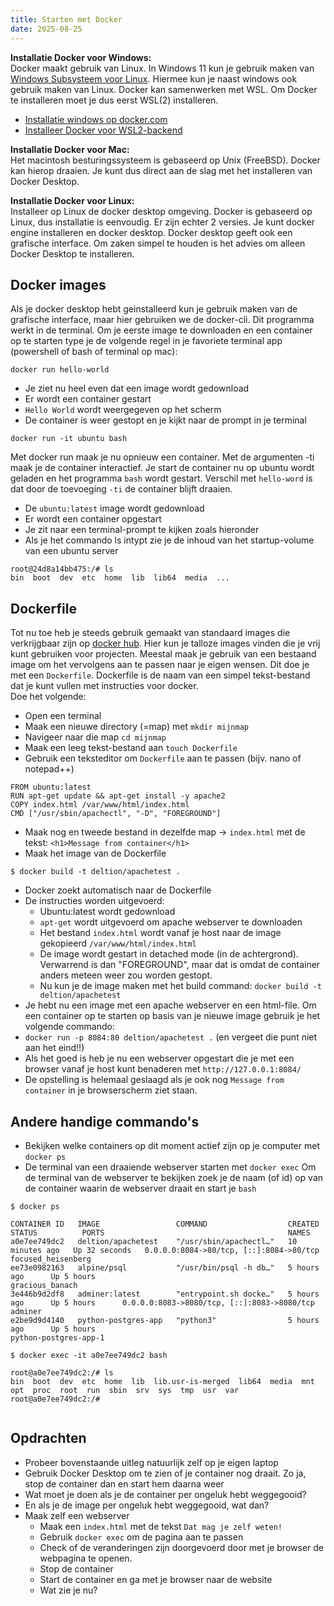 ```yaml
---
title: Starten met Docker
date: 2025-08-25
---
```



**Installatie Docker voor Windows:**  
Docker maakt gebruik van Linux. In Windows 11 kun je gebruik maken van [Windows Subsysteem voor Linux](https://learn.microsoft.com/nl-nl/windows/wsl/about). Hiermee kun je naast windows ook gebruik maken van Linux. Docker kan samenwerken met WSL. Om Docker te installeren moet je dus eerst WSL(2) installeren.

* [Installatie windows op docker.com](https://docs.docker.com/desktop/setup/install/windows-install/)
* [Installeer Docker voor WSL2-backend](https://learn.microsoft.com/en-us/windows/wsl/install)

**Installatie Docker voor Mac:**  
Het macintosh besturingssysteem is gebaseerd op Unix (FreeBSD). Docker kan hierop draaien. Je kunt dus direct aan de slag met het installeren van Docker Desktop.

**Installatie Docker voor Linux:**  
Installeer op Linux de docker desktop omgeving. Docker is gebaseerd op Linux, dus installatie is eenvoudig. Er zijn echter 2 versies. Je kunt docker engine installeren en docker desktop. Docker desktop geeft ook een grafische interface. Om zaken simpel te houden is het advies om alleen Docker Desktop te installeren.

## Docker images
Als je docker desktop hebt geinstalleerd kun je gebruik maken van de grafische interface, maar hier gebruiken we de docker-cli. Dit programma werkt in de terminal.
Om je eerste image te downloaden en een container op te starten type je de volgende regel in je favoriete terminal app (powershell of bash of terminal op mac):

```shell
docker run hello-world
```
* Je ziet nu heel even dat een image wordt gedownload
* Er wordt een container gestart
* `Hello World` wordt weergegeven op het scherm
* De container is weer gestopt en je kijkt naar de prompt in je terminal

```shell
docker run -it ubuntu bash
```
Met docker run maak je nu opnieuw een container. Met de argumenten -ti maak je de container interactief. Je start de container nu op ubuntu wordt geladen en het programma `bash` wordt gestart. Verschil met `hello-word` is dat door de toevoeging `-ti` de container blijft draaien. 
* De `ubuntu:latest` image wordt gedownload
* Er wordt een container opgestart
* Je zit naar een terminal-prompt te kijken zoals hieronder
* Als je het commando ls intypt zie je de inhoud van het startup-volume van een ubuntu server

```shell
root@24d8a14bb475:/# ls
bin  boot  dev  etc  home  lib  lib64  media  ...
```

## Dockerfile
Tot nu toe heb je steeds gebruik gemaakt van standaard images die verkrijgbaar zijn op [docker hub](https://hub.docker.com).
Hier kun je talloze images vinden die je vrij kunt gebruiken voor projecten.
Meestal maak je gebruik van een bestaand image om het vervolgens aan te passen naar je eigen wensen.
Dit doe je met een `Dockerfile`. Dockerfile is de naam van een simpel tekst-bestand dat je kunt vullen met instructies voor docker.  
Doe het volgende:
* Open een terminal
* Maak een nieuwe directory (=map) met `mkdir mijnmap`
* Navigeer naar die map `cd mijnmap`
* Maak een leeg tekst-bestand aan `touch Dockerfile`
* Gebruik een teksteditor om `Dockerfile` aan te passen (bijv. nano of notepad++)

```shell
FROM ubuntu:latest
RUN apt-get update && apt-get install -y apache2
COPY index.html /var/www/html/index.html
CMD ["/usr/sbin/apachectl", "-D", "FOREGROUND"]
```
* Maak nog en tweede bestand in dezelfde map -> `index.html` met de tekst: `<h1>Message from container</h1>`
* Maak het image van de Dockerfile

```shell
$ docker build -t deltion/apachetest .

```
* Docker zoekt automatisch naar de Dockerfile
* De instructies worden uitgevoerd: 
    * Ubuntu:latest wordt gedownload
    * `apt-get` wordt uitgevoerd om apache webserver te downloaden
    * Het bestand `index.html` wordt vanaf je host naar de image gekopieerd `/var/www/html/index.html`
    * De image wordt gestart in detached mode (in de achtergrond). Verwarrend is dan "FOREGROUND", maar dat is omdat de container anders meteen weer zou worden gestopt.
    * Nu kun je de image maken met het build command: `docker build -t deltion/apachetest`
* Je hebt nu een image met een apache webserver en een html-file. Om een container op te starten op basis van je nieuwe image gebruik je het volgende commando:
* `docker run -p 8084:80 deltion/apachetest .` (en vergeet die punt niet aan het eind!!)
* Als het goed is heb je nu een webserver opgestart die je met een browser vanaf je host kunt benaderen met `http://127.0.0.1:8084/`
* De opstelling is helemaal geslaagd als je ook nog `Message from container` in je browserscherm ziet staan.

## Andere handige commando's
* Bekijken welke containers op dit moment actief zijn op je computer met `docker ps`
* De terminal van een draaiende webserver starten met `docker exec`
Om de terminal van de webserver te bekijken zoek je de naam (of id) op van de container waarin de webserver draait en start je `bash`

```shell
$ docker ps

CONTAINER ID   IMAGE                 COMMAND                  CREATED          STATUS          PORTS                                         NAMES
a0e7ee749dc2   deltion/apachetest    "/usr/sbin/apachectl…"   10 minutes ago   Up 32 seconds   0.0.0.0:8084->80/tcp, [::]:8084->80/tcp       focused_heisenberg
ee73e0982163   alpine/psql           "/usr/bin/psql -h db…"   5 hours ago      Up 5 hours                                                    gracious_banach
3e446b9d2df8   adminer:latest        "entrypoint.sh docke…"   5 hours ago      Up 5 hours      0.0.0.0:8083->8080/tcp, [::]:8083->8080/tcp   adminer
e2be9d9d4140   python-postgres-app   "python3"                5 hours ago      Up 5 hours                                                    python-postgres-app-1

$ docker exec -it a0e7ee749dc2 bash

root@a0e7ee749dc2:/# ls
bin  boot  dev  etc  home  lib  lib.usr-is-merged  lib64  media  mnt  opt  proc  root  run  sbin  srv  sys  tmp  usr  var
root@a0e7ee749dc2:/# 


```

## Opdrachten
* Probeer bovenstaande uitleg natuurlijk zelf op je eigen laptop
* Gebruik Docker Desktop om te zien of je container nog draait. Zo ja, stop de container dan en start hem daarna weer
* Wat moet je doen als je de container per ongeluk hebt weggegooid?
* En als je de image per ongeluk hebt weggegooid, wat dan?
* Maak zelf een webserver
    * Maak een `index.html` met de tekst `Dat mag je zelf weten!`
    * Gebruik `docker exec` om de pagina aan te passen
    * Check of de veranderingen zijn doorgevoerd door met je browser de webpagina te openen.
    * Stop de container
    * Start de container en ga met je browser naar de website
    * Wat zie je nu?
